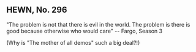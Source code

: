 ## HEWN, No. 296

"The problem is not that there is evil in the world. The problem is there is good because otherwise who would care" -- Fargo, Season 3

(Why is "The mother of all demos" such a big deal?!)

